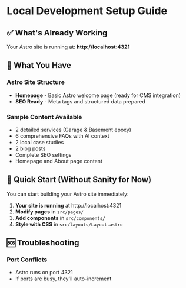 # Local Development Setup Guide

## ✅ What's Already Working

Your Astro site is running at: **http://localhost:4321**

## 📁 What You Have

### Astro Site Structure
- **Homepage** - Basic Astro welcome page (ready for CMS integration)
- **SEO Ready** - Meta tags and structured data prepared

### Sample Content Available
- 2 detailed services (Garage & Basement epoxy)
- 6 comprehensive FAQs with AI context
- 2 local case studies
- 2 blog posts
- Complete SEO settings
- Homepage and About page content

## 🚀 Quick Start (Without Sanity for Now)

You can start building your Astro site immediately:

1. **Your site is running** at http://localhost:4321
2. **Modify pages** in `src/pages/`
3. **Add components** in `src/components/`
4. **Style with CSS** in `src/layouts/Layout.astro`

## 🆘 Troubleshooting

### Port Conflicts
- Astro runs on port 4321
- If ports are busy, they'll auto-increment
